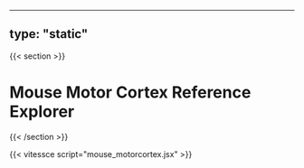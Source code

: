 ---
type: "static"
----
{{< section >}}

# Mouse Motor Cortex Reference Explorer

{{< /section >}}

{{< vitessce script="mouse_motorcortex.jsx" >}}

